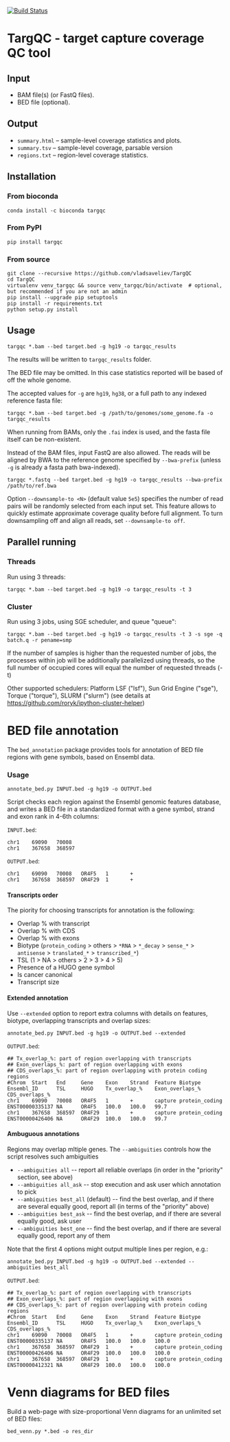 [![Build Status](https://travis-ci.org/vladsaveliev/TargQC.svg?branch=master)](https://travis-ci.org/vladsaveliev/TargQC)

# TargQC - target capture coverage QC tool

## Input
- BAM file(s) (or FastQ files).
- BED file (optional).

## Output
- `summary.html` – sample-level coverage statistics and plots.
- `summary.tsv` – sample-level coverage, parsable version
- `regions.txt` – region-level coverage statistics.

## Installation
### From bioconda
```
conda install -c bioconda targqc
```

### From PyPI
```
pip install targqc
```

### From source
```
git clone --recursive https://github.com/vladsaveliev/TargQC
cd TargQC
virtualenv venv_targqc && source venv_targqc/bin/activate  # optional, but recommended if you are not an admin
pip install --upgrade pip setuptools
pip install -r requirements.txt
python setup.py install
```

## Usage
```
targqc *.bam --bed target.bed -g hg19 -o targqc_results
```
The results will be written to `targqc_results` folder.

The BED file may be omitted. In this case statistics reported will be based of off the whole genome.

The accepted values for `-g` are `hg19`, `hg38`, or a full path to any indexed reference fasta file:
```
targqc *.bam --bed target.bed -g /path/to/genomes/some_genome.fa -o targqc_results
```
When running from BAMs, only the `.fai` index is used, and the fasta file itself can be non-existent.

Instead of the BAM files, input FastQ are also allowed. The reads will be aligned by BWA to the reference 
genome specified by `--bwa-prefix` (unless `-g` is already a fasta path bwa-indexed).
```
targqc *.fastq --bed target.bed -g hg19 -o targqc_results --bwa-prefix /path/to/ref.bwa
```
Option `--downsample-to <N>` (default value `5e5`) specifies the number of 
read pairs will be randomly selected from each input set. This feature allows to quickly estimate approximate 
coverage quality before full alignment. To turn downsampling off and align all reads, set `--downsample-to off`.


## Parallel running
### Threads
Run using 3 threads:
```
targqc *.bam --bed target.bed -g hg19 -o targqc_results -t 3
```
### Cluster
Run using 3 jobs, using SGE scheduler, and queue "queue":
```
targqc *.bam --bed target.bed -g hg19 -o targqc_results -t 3 -s sge -q batch.q -r pename=smp
```
If the number of samples is higher than the requested number of jobs, the processes within job will be additionally parallelized using threads, so the full number of occupied cores will equal the number of requested threads (-t)

Other supported schedulers: Platform LSF ("lsf"), Sun Grid Engine ("sge"), Torque ("torque"), SLURM ("slurm") (see details at https://github.com/roryk/ipython-cluster-helper)


# BED file annotation

The `bed_annotation` package provides tools for annotation of BED file regions with gene symbols, based on Ensembl data.

### Usage
```
annotate_bed.py INPUT.bed -g hg19 -o OUTPUT.bed
``` 

Script checks each region against the Ensembl genomic features database, and writes a BED file in a standardized format with a gene symbol, strand and exon rank in 4-6th columns:

`INPUT.bed`:
```
chr1    69090   70008
chr1    367658  368597
```

`OUTPUT.bed`:
```
chr1    69090   70008   OR4F5   1       +
chr1    367658  368597  OR4F29  1       +
```

#### Transcripts order

The piority for choosing transcripts for annotation is the following:
- Overlap % with transcript
- Overlap % with CDS
- Overlap % with exons
- Biotype (`protein_coding` > others > `*RNA` > `*_decay` > `sense_*` > `antisense` > `translated_*` > `transcribed_*`)
- TSL (1 > NA > others > 2 > 3 > 4 > 5)
- Presence of a HUGO gene symbol
- Is cancer canonical
- Transcript size

#### Extended annotation

Use `--extended` option to report extra columns with details on features, biotype, overlapping transcripts and overlap sizes:
```
annotate_bed.py INPUT.bed -g hg19 -o OUTPUT.bed --extended
```

`OUTPUT.bed`:
```
## Tx_overlap_%: part of region overlapping with transcripts
## Exon_overlaps_%: part of region overlapping with exons
## CDS_overlaps_%: part of region overlapping with protein coding regions
#Chrom  Start   End     Gene    Exon    Strand  Feature Biotype Ensembl_ID      TSL     HUGO    Tx_overlap_%    Exon_overlaps_% CDS_overlaps_%
chr1    69090   70008   OR4F5   1       +       capture protein_coding  ENST00000335137 NA      OR4F5   100.0   100.0   99.7
chr1    367658  368597  OR4F29  1       +       capture protein_coding  ENST00000426406 NA      OR4F29  100.0   100.0   99.7
```

#### Ambuguous annotations

Regions may overlap mltiple genes. The `--ambiguities` controls how the script resolves such ambiguities
- `--ambiguities all` -- report all reliable overlaps (in order in the "priority" section, see above)
- `--ambiguities all_ask` -- stop execution and ask user which annotation to pick
- `--ambiguities best_all` (default) -- find the best overlap, and if there are several equally good, report all (in terms of the "priority" above)
- `--ambiguities best_ask` -- find the best overlap, and if there are several equally good, ask user
- `--ambiguities best_one` -- find the best overlap, and if there are several equally good, report any of them

Note that the first 4 options might output multiple lines per region, e.g.:
```
annotate_bed.py INPUT.bed -g hg19 -o OUTPUT.bed --extended --ambiguities best_all
```
`OUTPUT.bed`:
```
## Tx_overlap_%: part of region overlapping with transcripts
## Exon_overlaps_%: part of region overlapping with exons
## CDS_overlaps_%: part of region overlapping with protein coding regions
#Chrom  Start   End     Gene    Exon    Strand  Feature Biotype Ensembl_ID      TSL     HUGO    Tx_overlap_%    Exon_overlaps_% CDS_overlaps_%
chr1    69090   70008   OR4F5   1       +       capture protein_coding  ENST00000335137 NA      OR4F5   100.0   100.0   100.0
chr1    367658  368597  OR4F29  1       +       capture protein_coding  ENST00000426406 NA      OR4F29  100.0   100.0   100.0
chr1    367658  368597  OR4F29  1       +       capture protein_coding  ENST00000412321 NA      OR4F29  100.0   100.0   100.0
```

# Venn diagrams for BED files
Build a web-page with size-proportional Venn diagrams for an unlimited set of BED files:
```
bed_venn.py *.bed -o res_dir
```

